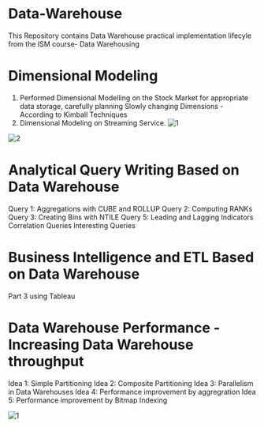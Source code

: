 # Data-Warehouse
This Repository contains Data Warehouse practical implementation lifecyle from the ISM course- Data Warehousing

# Dimensional Modeling
1) Performed Dimensional Modelling on the Stock Market for appropriate data storage, carefully planning Slowly changing Dimensions - According to Kimball Techniques
2) Dimensional Modeling on Streaming Service. 
![1](https://user-images.githubusercontent.com/58057238/108141358-935f5780-7091-11eb-8a04-493e5551e4f4.PNG)

![2](https://user-images.githubusercontent.com/58057238/108141360-94908480-7091-11eb-84c0-c1bc95a4b015.PNG)

# Analytical Query Writing Based on Data Warehouse 
Query 1: Aggregations with CUBE and ROLLUP 
Query 2: Computing RANKs
Query 3: Creating Bins with NTILE 
Query 5: Leading and Lagging Indicators 
Correlation Queries
Interesting Queries

# Business Intelligence and ETL Based on Data Warehouse
Part 3 using Tableau

# Data Warehouse Performance - Increasing Data Warehouse throughput
Idea 1: Simple Partitioning
Idea 2: Composite Partitioning 
Idea 3: Parallelism in Data Warehouses 
Idea 4: Performance improvement by aggregration
Idea 5: Performance improvement by Bitmap Indexing

![1](https://user-images.githubusercontent.com/58057238/108142033-f6052300-7092-11eb-8e15-cae329312688.PNG)


